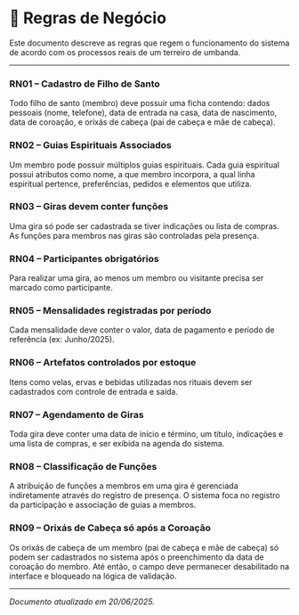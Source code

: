 # 📘 Regras de Negócio

Este documento descreve as regras que regem o funcionamento do sistema de acordo com os processos reais de um terreiro de umbanda.

---

### RN01 – Cadastro de Filho de Santo
Todo filho de santo (membro) deve possuir uma ficha contendo: dados pessoais (nome, telefone), data de entrada na casa, data de nascimento, data de coroação, e orixás de cabeça (pai de cabeça e mãe de cabeça).

### RN02 – Guias Espirituais Associados
Um membro pode possuir múltiplos guias espirituais. Cada guia espiritual possui atributos como nome, a que membro incorpora, a qual linha espiritual pertence, preferências, pedidos e elementos que utiliza.

### RN03 – Giras devem conter funções
Uma gira só pode ser cadastrada se tiver indicações ou lista de compras. As funções para membros nas giras são controladas pela presença.

### RN04 – Participantes obrigatórios
Para realizar uma gira, ao menos um membro ou visitante precisa ser marcado como participante.

### RN05 – Mensalidades registradas por período
Cada mensalidade deve conter o valor, data de pagamento e período de referência (ex: Junho/2025). 

### RN06 – Artefatos controlados por estoque
Itens como velas, ervas e bebidas utilizadas nos rituais devem ser cadastrados com controle de entrada e saída. 

### RN07 – Agendamento de Giras
Toda gira deve conter uma data de início e término, um título, indicações e uma lista de compras, e ser exibida na agenda do sistema.

### RN08 – Classificação de Funções
A atribuição de funções a membros em uma gira é gerenciada indiretamente através do registro de presença. O sistema foca no registro da participação e associação de guias a membros.

### RN09 – Orixás de Cabeça só após a Coroação
Os orixás de cabeça de um membro (pai de cabeça e mãe de cabeça) só podem ser cadastrados no sistema após o preenchimento da data de coroação do membro. Até então, o campo deve permanecer desabilitado na interface e bloqueado na lógica de validação.

---

*Documento atualizado em 20/06/2025.*